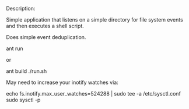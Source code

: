 Description:

Simple application that listens on a simple directory for file system events and then executes a shell script.

Does simple event deduplication.

ant run

or

ant build
./run.sh

May need to increase your inotify watches via:

echo fs.inotify.max_user_watches=524288 | sudo tee -a /etc/sysctl.conf
sudo sysctl -p